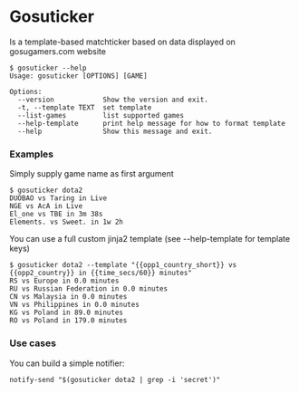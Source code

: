 # Gosuticker
Is a template-based matchticker based on data displayed on gosugamers.com website

```console
$ gosuticker --help
Usage: gosuticker [OPTIONS] [GAME]

Options:
  --version            Show the version and exit.
  -t, --template TEXT  set template
  --list-games         list supported games
  --help-template      print help message for how to format template
  --help               Show this message and exit.
```

### Examples

Simply supply game name as first argument

```console
$ gosuticker dota2
DUOBAO vs Taring in Live
NGE vs AcA in Live
El_one vs TBE in 3m 38s
Elements. vs Sweet. in 1w 2h
```

You can use a full custom jinja2 template (see --help-template for template keys)

```console
$ gosuticker dota2 --template "{{opp1_country_short}} vs {{opp2_country}} in {{time_secs/60}} minutes"
RS vs Europe in 0.0 minutes
RU vs Russian Federation in 0.0 minutes
CN vs Malaysia in 0.0 minutes
VN vs Philippines in 0.0 minutes
KG vs Poland in 89.0 minutes
RO vs Poland in 179.0 minutes
```


### Use cases

You can build a simple notifier:

```
notify-send "$(gosuticker dota2 | grep -i 'secret')"  
```


